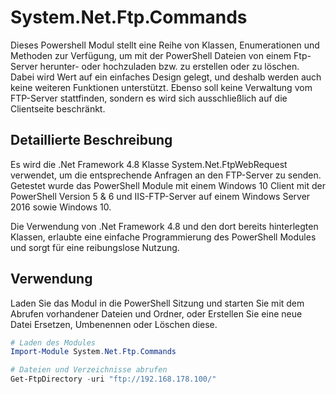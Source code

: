# System.Net.Ftp.Commands

Dieses Powershell Modul stellt eine Reihe von Klassen, Enumerationen und Methoden zur Verfügung, um mit der PowerShell Dateien von einem Ftp-Server herunter- oder hochzuladen bzw. zu erstellen oder zu löschen. Dabei wird Wert auf ein einfaches Design gelegt, und deshalb werden auch keine weiteren Funktionen unterstützt. Ebenso soll keine Verwaltung vom FTP-Server stattfinden, sondern es wird sich ausschließlich auf die Clientseite beschränkt.

## Detaillierte Beschreibung

Es wird die .Net Framework 4.8 Klasse System.Net.FtpWebRequest verwendet, um die entsprechende Anfragen an den FTP-Server zu senden. Getestet wurde das PowerShell Module mit einem Windows 10 Client mit der PowerShell Version 5 & 6 und IIS-FTP-Server auf einem Windows Server 2016 sowie Windows 10.

Die Verwendung von .Net Framework 4.8 und den dort bereits hinterlegten Klassen, erlaubte eine einfache Programmierung des PowerShell Modules und sorgt für eine reibungslose Nutzung.

## Verwendung

Laden Sie das Modul in die PowerShell Sitzung und starten Sie mit dem Abrufen vorhandener Dateien und Ordner, oder Erstellen Sie eine neue Datei Ersetzen, Umbenennen oder Löschen diese.

```PowerShell
# Laden des Modules
Import-Module System.Net.Ftp.Commands

# Dateien und Verzeichnisse abrufen
Get-FtpDirectory -uri "ftp://192.168.178.100/"
```
